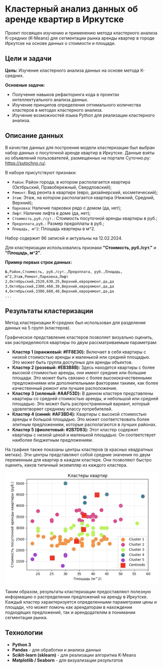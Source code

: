 # Кластерный анализ данных об аренде квартир в Иркутске

Проект посвящен изучению и применению метода кластерного анализа K-средних (K-Means) для сегментации рынка аренды квартир в городе Иркутске на основе данных о стоимости и площади.

## Цели и задачи

**Цель:** Изучение кластерного анализа данных на основе метода К-средних.

**Основные задачи:**
*   Получение навыков рефакторинга кода в проектах интеллектуального анализа данных.
*   Изучение принципов определения оптимального количества кластеров в методах кластерного анализа.
*   Изучение возможностей языка Python для реализации кластерного анализа.

## Описание данных

В качестве данных для построения модели кластеризации был выбран набор данных о посуточной аренде квартир в Иркутске. Данные взяты из объявлений пользователей, размещенных на портале Суточно.ру: https://sutochno.ru/.

В наборе присутствуют признаки:

* `Район`: Район города, в котором располагается квартира (Октбрьский, Правобережный, Свердловский);
* `Ремонт`: Вид реонта в квартире (евро, дизайнерский, косметический);
* `Этаж`: Этаж, на котором располагается квартира (Нижний, Средний, Верхний);
* `Парковка`: Наличие парковки рядо с домом (да, нет);
* `Лифт`: Наличие лифта в доме (да, нет);
* `Стоимость,руб./сут.`: Стоимость посуточной аренды квартиры в руб.;
* `Предоплата,руб.`: Размер предоплаты в руб.;
* `Площадь, м^2`: Площадь квартиры в м^2.
  
Набор содержит 96 записей и актуальны на 12.02.2024.

Для кластеризации использовались признаки **"Стоимость, руб./сут."** и **"Площадь, м^2"**.

**Пример первых строк данных:**
```csv
№,Район,Стоимость, руб./сут.,Предоплата, руб.,Площадь, м^2,Этаж,Ремонт,Парковка,Лифт
2,Октябрьский,2520,630,25,Верхний,евроремонт,да,да
3,Октябрьский,2300,460,30,Верхний,евроремонт,да,да
4,Октябрьский,3300,660,48,Верхний,евроремонт,да,да
...
```

## Результаты кластеризации

Метод кластеризации K-средних был использован для разделения данных на 5 групп (кластеров).

Графическое представление кластеров позволяет визуально оценить, как распределяются квартиры по двум рассматриваемым параметрам:

*   **Кластер 1 (оранжевый: #FF8E30):** Включает в себя квартиры с низкой стоимостью аренды и маленькой или средней площадью. Это может быть группа доступных для аренды объектов.
*   **Кластер 2 (розовый: #EB3B8B):** Здесь находятся квартиры с более высокой стоимостью аренды, они имеют средние или большие площади. Это может быть связано с более высококачественными предложениями или дополнительными факторами такими, как более качественный ремонт или лучшее расположение.
*   **Кластер 3 (зеленый: #AAF53D):** В данном кластере представлены квартиры со средней стоимостью аренды, и небольшой или средней площадью. Это может быть распространенный вариант, который удовлетворяет среднему классу потребителей.
*   **Кластер 4 (синий: #AF3BD4):** Квартиры с высокой стоимостью аренды и большой площадью. Это может соответствовать более элитным предложениям, которые располагаются в лучших районах.
*   **Кластер 5 (фиолетовый: #2B7D93):** Этот кластер содержит квартиры с низкой ценой и маленькой площадью. Он соответствует наиболее бюджетным предложениям.

На графике также показаны центры кластеров (в красных квадратных метках). Эти центры представляют собой средние значения по двум переменным для квартир в каждом кластере. Они позволяют быстро оценить, каков типичный экземпляр из каждого кластера.

![График кластеризации квартир](result.png)

Таким образом, результаты кластеризации предоставляют полезную информацию о распределении предложений на аренду в Иркутске. Каждый кластер характеризуется определенными параметрами цены и площади, что может помочь как арендаторам в нахождении подходящих предложений, так и арендодателям в понимании сегментации рынка.

## Технологии

*   **Python 3**
*   **Pandas** - для обработки и анализа данных
*   **Scikit-learn (sklearn)** - для реализации алгоритма K-Means
*   **Matplotlib / Seaborn** - для визуализации результатов
